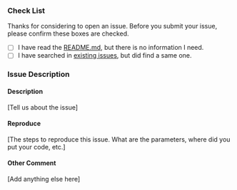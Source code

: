 ### Check List

Thanks for considering to open an issue. Before you submit your issue, please confirm these boxes are checked.

- [ ] I have read the [README.md](https://github.com/mmoaay/Bamboots/blob/master/README.md), but there is no information I need.
- [ ] I have searched in [existing issues](https://github.com/mmoaay/Bamboots/issues?utf8=%E2%9C%93&q=is%3Aissue), but did find a same one.

### Issue Description

#### Description

[Tell us about the issue]

#### Reproduce

[The steps to reproduce this issue. What are the parameters, where did you put your code, etc.]

#### Other Comment

[Add anything else here]

